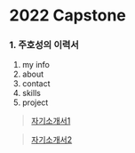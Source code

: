 # 2022 Capstone
### 1. 주호성의 이력서
  1. my info
  2. about
  3. contact
  4. skills
  5. project
  
> [자기소개서1](https://hosong2.github.io/Capstone/0920/)
  
> [자기소개서2](https://hosung2.netlify.app)
